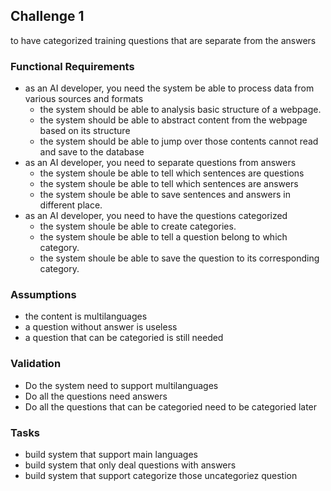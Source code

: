 ## Challenge 1
to have categorized training questions that are separate from the answers

### Functional Requirements
- as an AI developer, you need the system be able to process data from various sources and formats
  + the system should be able to analysis basic structure of a webpage.
  + the system should be able to abstract content from the webpage based on its structure
  + the system should be able to jump over those contents cannot read and save to the database
- as an AI developer, you need to separate questions from answers
  + the system shoule be able to tell which sentences are questions
  + the system shoule be able to tell which sentences are answers
  + the system shoule be able to save sentences and answers in different place.
- as an AI developer, you need to have the questions categorized
  + the system shoule be able to create categories.
  + the system shoule be able to tell a question belong to which category.
  + the system shoule be able to save the question to its corresponding category.

### Assumptions
- the content is multilanguages
- a question without answer is useless
- a question that can be categoried is still needed
### Validation
- Do the system need to support multilanguages
- Do all the questions need answers
- Do all the questions that can be categoried need to be categoried later

### Tasks
- build system that support main languages
- build system that only deal questions with answers
- build system that support categorize those uncategoriez question